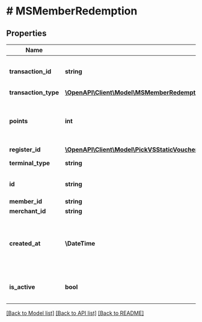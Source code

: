 # # MSMemberRedemption

## Properties

Name | Type | Description | Notes
------------ | ------------- | ------------- | -------------
**transaction_id** | **string** | The transaction ID at the POS |
**transaction_type** | [**\OpenAPI\Client\Model\MSMemberRedemptionTransactionType**](MSMemberRedemptionTransactionType.md) |  |
**points** | **int** | The number of points involved in this transaction |
**register_id** | [**\OpenAPI\Client\Model\PickVSStaticVoucherExcludeKeyofVSStaticVoucherRedeemedAtOrRefundedAtOrLastViewedAtRegisterID**](PickVSStaticVoucherExcludeKeyofVSStaticVoucherRedeemedAtOrRefundedAtOrLastViewedAtRegisterID.md) |  | [optional]
**terminal_type** | **string** | The type of the terminal |
**id** | **string** | The UUID of this record |
**member_id** | **string** |  |
**merchant_id** | **string** |  |
**created_at** | **\DateTime** | The timestamp of when this resource was created |
**is_active** | **bool** | Denotes if this resource is active |

[[Back to Model list]](../../README.md#models) [[Back to API list]](../../README.md#endpoints) [[Back to README]](../../README.md)

